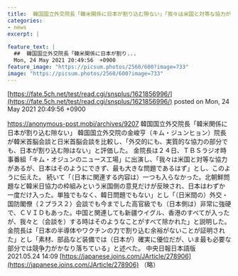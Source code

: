 ```yaml
---
title:  韓国国立外交院長「韓米関係に日本が割り込む隙ない」「我々は米国と対等な協力があるが、日本は…」　ネット「日本は無視してるだけ  
categories:
- news
excerpt: |
  
feature_text: |
  ##  韓国国立外交院長「韓米関係に日本が割り...
  Mon, 24 May 2021 20:49:56  +0900
feature_image: "https://picsum.photos/2560/600?image=733"
image: "https://picsum.photos/2560/600?image=733"
---
```


[https://fate.5ch.net/test/read.cgi/snsplus/1621856996/](https://fate.5ch.net/test/read.cgi/snsplus/1621856996/)
posted on Mon, 24 May 2021 20:49:56  +0900

<!--more-->

https://anonymous-post.mobi/archives/9207 韓国国立外交院長「韓米関係に日本が割り込む隙ない」 韓国国立外交院の金峻亨（キム・ジュンヒョン）院長が韓米首脳会談と日米首脳会談を比較し、「外交的にも、実質的な協力の部分でも、日本が割り込む隙はない」と評価した。 金院長は２４日、ＴＢＳラジオ時事番組「キム・オジュンのニュース工場」に出演し、「我々は米国と対等な協力があるが、日本はそのようにできず、最も大きな問題であるはず」とし、このように伝えた。 続いて「（日本に関連する内容は）一つも入らなかった。北朝鮮問題など韓米日協力の枠組みという米国側の意見だけが反映され、日本はわずか一度だけ入った。単独でもなく、韓日問題でもない」とし「（日米間の）外交・国防閣僚（２プラス２）会談でも今までした高官級でも（日本側は）非常に強硬で、ＣＶＩＤもあった。中国と関連しても新疆ウイグル、香港のすべてが入ったが、我々と（会談を）する時はそのようなことがすべて除かれた」と説明した。 金院長は「日本の半導体やワクチンの力で割り込む余裕がないことが証明された」とし「素材、部品など装備では（日本が）確実に優位だが、いま最も必要な部分では競争力がかなり落ちている」と述べた。 中央日報日本語版　2021.05.24 14:09 [https://japanese.joins.com/JArticle/278906](https://japanese.joins.com/JArticle/278906) （略）
